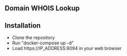 Domain WHOIS Lookup
-------------------

## Installation

- Clone the repository
- Run "docker-compose up -d"
- Load https://IP_ADDRESS:8094 in your web browser
